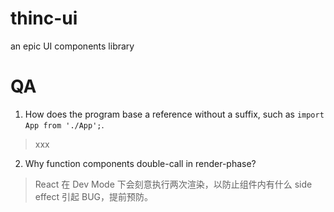 # thinc-ui
an epic UI components library

# QA
1. How does the program base a reference without a suffix, such as `import App from './App';`.
> xxx

2. Why function components double-call in render-phase?
>  React 在 Dev Mode 下会刻意执行两次渲染，以防止组件内有什么 side effect 引起 BUG，提前预防。
